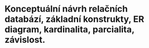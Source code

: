 # Konceptuální návrh relačních databází, základní konstrukty, ER diagram, kardinalita, parcialita, závislost.
